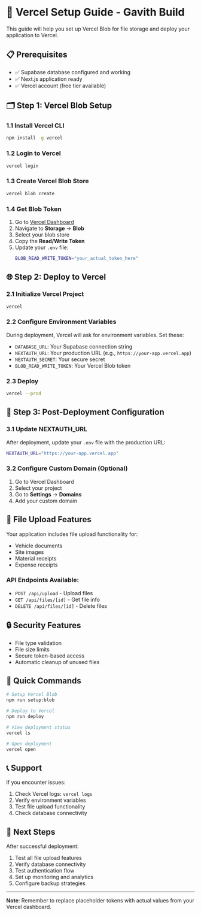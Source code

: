 # 🚀 Vercel Setup Guide - Gavith Build

This guide will help you set up Vercel Blob for file storage and deploy your application to Vercel.

## 📋 Prerequisites

- ✅ Supabase database configured and working
- ✅ Next.js application ready
- ✅ Vercel account (free tier available)

## 🗂️ Step 1: Vercel Blob Setup

### 1.1 Install Vercel CLI
```bash
npm install -g vercel
```

### 1.2 Login to Vercel
```bash
vercel login
```

### 1.3 Create Vercel Blob Store
```bash
vercel blob create
```

### 1.4 Get Blob Token
1. Go to [Vercel Dashboard](https://vercel.com/dashboard)
2. Navigate to **Storage** → **Blob**
3. Select your blob store
4. Copy the **Read/Write Token**
5. Update your `.env` file:
   ```bash
   BLOB_READ_WRITE_TOKEN="your_actual_token_here"
   ```

## 🌐 Step 2: Deploy to Vercel

### 2.1 Initialize Vercel Project
```bash
vercel
```

### 2.2 Configure Environment Variables
During deployment, Vercel will ask for environment variables. Set these:

- `DATABASE_URL`: Your Supabase connection string
- `NEXTAUTH_URL`: Your production URL (e.g., `https://your-app.vercel.app`)
- `NEXTAUTH_SECRET`: Your secure secret
- `BLOB_READ_WRITE_TOKEN`: Your Vercel Blob token

### 2.3 Deploy
```bash
vercel --prod
```

## 🔧 Step 3: Post-Deployment Configuration

### 3.1 Update NEXTAUTH_URL
After deployment, update your `.env` file with the production URL:
```bash
NEXTAUTH_URL="https://your-app.vercel.app"
```

### 3.2 Configure Custom Domain (Optional)
1. Go to Vercel Dashboard
2. Select your project
3. Go to **Settings** → **Domains**
4. Add your custom domain

## 📁 File Upload Features

Your application includes file upload functionality for:
- Vehicle documents
- Site images
- Material receipts
- Expense receipts

### API Endpoints Available:
- `POST /api/upload` - Upload files
- `GET /api/files/[id]` - Get file info
- `DELETE /api/files/[id]` - Delete files

## 🔒 Security Features

- File type validation
- File size limits
- Secure token-based access
- Automatic cleanup of unused files

## 🚀 Quick Commands

```bash
# Setup Vercel Blob
npm run setup:blob

# Deploy to Vercel
npm run deploy

# View deployment status
vercel ls

# Open deployment
vercel open
```

## 📞 Support

If you encounter issues:
1. Check Vercel logs: `vercel logs`
2. Verify environment variables
3. Test file upload functionality
4. Check database connectivity

## 🎯 Next Steps

After successful deployment:
1. Test all file upload features
2. Verify database connectivity
3. Test authentication flow
4. Set up monitoring and analytics
5. Configure backup strategies

---

**Note**: Remember to replace placeholder tokens with actual values from your Vercel dashboard.
